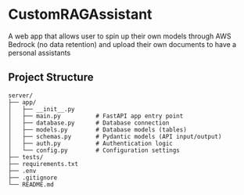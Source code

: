 # CustomRAGAssistant
A web app that allows user to spin up their own models through AWS Bedrock (no data retention) and upload their own documents to have a personal assistants



## Project Structure 
```
server/
├── app/
│   ├── __init__.py
│   ├── main.py          # FastAPI app entry point
│   ├── database.py      # Database connection
│   ├── models.py        # Database models (tables)
│   ├── schemas.py       # Pydantic models (API input/output)
│   ├── auth.py          # Authentication logic
│   └── config.py        # Configuration settings
├── tests/
├── requirements.txt
├── .env
├── .gitignore           
└── README.md
```